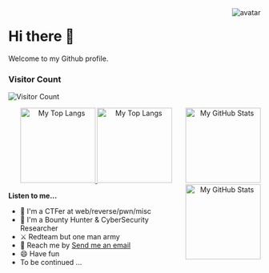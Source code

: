 <img src="https://avatars.githubusercontent.com/u/9390207?s=150&v=4" align="right" alt="avatar" />

# Hi there 👋

Welcome to my Github profile.

### Visitor Count
![Visitor Count](https://profile-counter.glitch.me/tardis07/count.svg)
<div align="center">
<!-- light mode -->
<a href="https://github.com/tardis07#gh-light-mode-only">
<img src="https://github-readme-stats.vercel.app/api/top-langs?username=tardis07&show_icons=true&locale=en&layout=compact&theme=default&hide_border=true&hide=c,groff,Makefile,M4#gh-light-mode-only" height="150" alt="My Top Langs" />
<img src="https://github-readme-stats.vercel.app/api?username=tardis07&show_icons=true&theme=default&hide_border=true&hide_title=true#gh-light-mode-only" height="150" align="right" alt="My GitHub Stats" />
</a>
<!-- dark mode -->
<a href="https://github.com/tardis07#gh-dark-mode-only">
<img src="https://github-readme-stats.vercel.app/api/top-langs?username=tardis07&show_icons=true&locale=en&layout=compact&theme=dracula&hide_border=true&hide=c,groff,Makefile,M4#gh-dark-mode-only" height="150" alt="My Top Langs" />
<img src="https://github-readme-stats.vercel.app/api?username=tardis07&show_icons=true&theme=dracula&hide_border=true&hide_title=true#gh-dark-mode-only" height="150" align="right" alt="My GitHub Stats" />
</a>
</div>

**Listen to me...**

- 🚩 I'm a CTFer at web/reverse/pwn/misc
- 🎯 I'm a Bounty Hunter & CyberSecurity Researcher
- ⚔️ Redteam but one man army
- 📩 Reach me by [Send me an email](mailto:milktea@vmoe.info)
- 😄 Have fun
- To be continued ...
